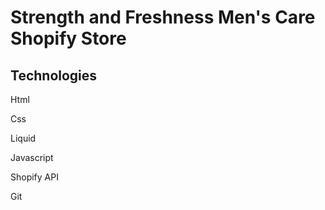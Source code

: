 # Strength and Freshness Men's Care Shopify Store

## Technologies


Html

Css

Liquid

Javascript

Shopify API


Git

